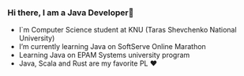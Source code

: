 ### Hi there, I am a Java Developer👋

- I`m Computer Science student at KNU (Taras Shevchenko National University)
- I’m currently learning Java on SoftServe Online Marathon
- Learning Java on EPAM Systems university program
- Java, Scala and Rust are my favorite PL ❤


<!--
**RomanSulymka/RomanSulymka** is a ✨ _special_ ✨ repository because its `README.md` (this file) appears on your GitHub profile.

Here are some ideas to get you started:

- 🔭 I’m currently working on ...
- 🌱 I’m currently learning ...
- 👯 I’m looking to collaborate on ...
- 🤔 I’m looking for help with ...
- 💬 Ask me about ...
- 📫 How to reach me: ...
- 😄 Pronouns: ...
- ⚡ Fun fact: ...
-->
